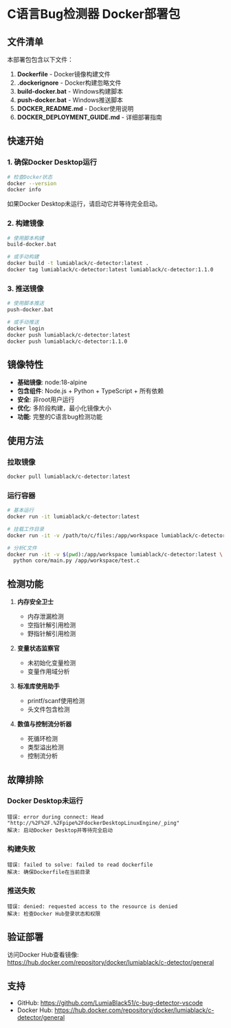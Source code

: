 # C语言Bug检测器 Docker部署包

## 文件清单

本部署包包含以下文件：

1. **Dockerfile** - Docker镜像构建文件
2. **.dockerignore** - Docker构建忽略文件
3. **build-docker.bat** - Windows构建脚本
4. **push-docker.bat** - Windows推送脚本
5. **DOCKER_README.md** - Docker使用说明
6. **DOCKER_DEPLOYMENT_GUIDE.md** - 详细部署指南

## 快速开始

### 1. 确保Docker Desktop运行

```bash
# 检查Docker状态
docker --version
docker info
```

如果Docker Desktop未运行，请启动它并等待完全启动。

### 2. 构建镜像

```bash
# 使用脚本构建
build-docker.bat

# 或手动构建
docker build -t lumiablack/c-detector:latest .
docker tag lumiablack/c-detector:latest lumiablack/c-detector:1.1.0
```

### 3. 推送镜像

```bash
# 使用脚本推送
push-docker.bat

# 或手动推送
docker login
docker push lumiablack/c-detector:latest
docker push lumiablack/c-detector:1.1.0
```

## 镜像特性

- **基础镜像**: node:18-alpine
- **包含组件**: Node.js + Python + TypeScript + 所有依赖
- **安全**: 非root用户运行
- **优化**: 多阶段构建，最小化镜像大小
- **功能**: 完整的C语言bug检测功能

## 使用方法

### 拉取镜像

```bash
docker pull lumiablack/c-detector:latest
```

### 运行容器

```bash
# 基本运行
docker run -it lumiablack/c-detector:latest

# 挂载工作目录
docker run -it -v /path/to/c/files:/app/workspace lumiablack/c-detector:latest

# 分析C文件
docker run -it -v $(pwd):/app/workspace lumiablack/c-detector:latest \
  python core/main.py /app/workspace/test.c
```

## 检测功能

1. **内存安全卫士**
   - 内存泄漏检测
   - 空指针解引用检测
   - 野指针解引用检测

2. **变量状态监察官**
   - 未初始化变量检测
   - 变量作用域分析

3. **标准库使用助手**
   - printf/scanf使用检测
   - 头文件包含检测

4. **数值与控制流分析器**
   - 死循环检测
   - 类型溢出检测
   - 控制流分析

## 故障排除

### Docker Desktop未运行

```
错误: error during connect: Head "http://%2F%2F.%2Fpipe%2FdockerDesktopLinuxEngine/_ping"
解决: 启动Docker Desktop并等待完全启动
```

### 构建失败

```
错误: failed to solve: failed to read dockerfile
解决: 确保Dockerfile在当前目录
```

### 推送失败

```
错误: denied: requested access to the resource is denied
解决: 检查Docker Hub登录状态和权限
```

## 验证部署

访问Docker Hub查看镜像:
https://hub.docker.com/repository/docker/lumiablack/c-detector/general

## 支持

- GitHub: https://github.com/LumiaBlack51/c-bug-detector-vscode
- Docker Hub: https://hub.docker.com/repository/docker/lumiablack/c-detector/general
